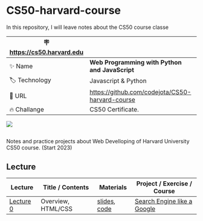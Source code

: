# CS50-harvard-course
In this repository, I will leave notes about the CS50 course classe

| :placard: https://cs50.harvard.edu |     |
| -------------  | --- |
| :sparkles: Name        | **Web Programming with Python and JavaScript**
| :label: Technology | Javascript & Python
| :rocket: URL         | https://github.com/codejota/CS50-harvard-course
| :fire: Challange     | CS50 Certificate.
 
![](https://jotacode.dev/img-upload/logogithubharvard.png)

## 

Notes and practice projects about Web Develloping of Harvard University CS50 course. (Start 2023)

## Lecture

| Lecture                                                           | Title / Contents     | Materials                                                                | Project / Exercise / Course                                     |
| ----------------------------------------------------------------- | -------------------- | ------------------------------------------------------------------------ | ------------------------------------------------------- |
| [Lecture 0](https://www.youtube.com/embed/zFZrkCIc2Oc) | Overview, HTML/CSS | [slides](https://github.com/codejota/CS50-harvard-course/blob/main/Slides/Lecture0/lecture0.pdf), [code](https://github.com/codejota/CS50-harvard-course/tree/main/code/lecture0) | [Search Engine like a Google](https://github.com/codejota/web50/tree/main/web50/projects/2020/x/search)                                                      |
